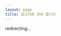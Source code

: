 ```yaml
---
layout: page
title: 알고리즘 과외 합니다
---
```


redirecting...

<script>
window.location.href='/serin/';
</script>
